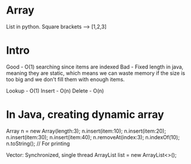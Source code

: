 # Array
List in python. 
Square brackets --> [1,2,3]

# Intro
Good - O(1) searching since items are indexed
Bad - Fixed length in java, meaning they are static, which means we can waste memory if the size is too big and we don't fill them with enough items.

Lookup - O(1)
Insert - O(n)
Delete - O(n)

# In Java, creating dynamic array
Array n = new Array(length:3);
n.insert(item:10);
n.insert(item:20);
n.insert(item:30);
n.insert(item:40);
n.removeAt(index:3);
n.indexOf(10);
n.toString(); // For printing

Vector: Synchronized, single thread
ArrayList<integer> list = new ArrayList<>();
<byte> <string> <myObject>

